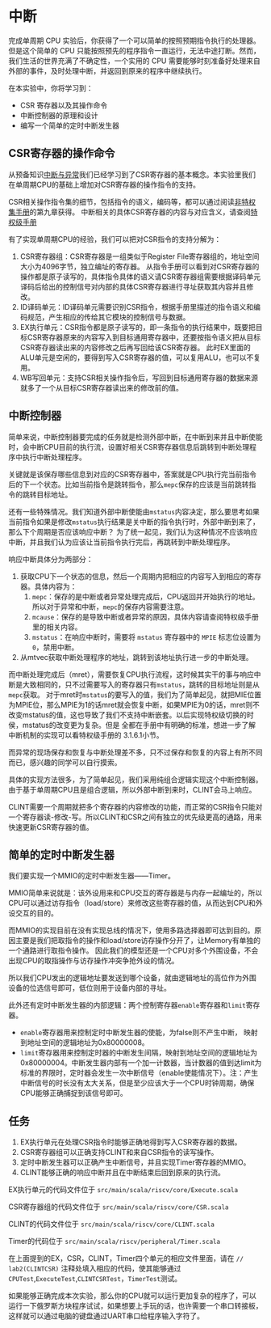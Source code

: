 # 中断

[//]: # (完成流水线 CPU 实验后，你就已经对基于流水线 CPU 的原理和设计有初步认识了。但是这个简单的 CPU 只能按照预先的程序指令一直运行，无法中途打断。然而，我们生活的世界充满了不确定性，一个实用的 CPU 需要能够时刻准备好处理来自外部的事件，及时处理中断，并返回到原来的程序中继续执行。)

完成单周期 CPU 实验后，你获得了一个可以简单的按照预期指令执行的处理器。但是这个简单的 CPU 只能按照预先的程序指令一直运行，无法中途打断。然而，我们生活的世界充满了不确定性，一个实用的 CPU 需要能够时刻准备好处理来自外部的事件，及时处理中断，并返回到原来的程序中继续执行。

在本实验中，你将学习到：

- CSR 寄存器以及其操作命令
- 中断控制器的原理和设计
- 编写一个简单的定时中断发生器

## CSR寄存器的操作命令

从预备知识[中断与异常](../tutorial/interrupt-and-exception.md)我们已经学习到了CSR寄存器的基本概念。本实验里我们在单周期CPU的基础上增加对CSR寄存器的操作指令的支持。

CSR相关操作指令集的细节，包括指令的语义，编码等，都可以通过阅读[非特权集手册](https://github.com/riscv/riscv-isa-manual/releases/download/Ratified-IMAFDQC/riscv-spec-20191213.pdf)的第九章获得。
中断相关的具体CSR寄存器的内容与对应含义，请查阅[特权级手册](https://github.com/riscv/riscv-isa-manual/releases/download/Priv-v1.12/riscv-privileged-20211203.pdf)

有了实现单周期CPU的经验，我们可以把对CSR指令的支持分解为：

1. CSR寄存器组：CSR寄存器是一组类似于Register File寄存器组的，地址空间大小为4096字节，独立编址的寄存器。
   从指令手册可以看到对CSR寄存器的操作都是原子读写的，具体指令具体的语义请CSR寄存器组需要根据译码单元译码后给出的控制信号对内部的具体CSR寄存器进行寻址获取其内容并且修改。
2. ID译码单元：ID译码单元需要识别CSR指令，根据手册里描述的指令语义和编码规范，产生相应的传给其它模块的控制信号与数据。
3. EX执行单元：CSR指令都是原子读写的，即一条指令的执行结果中，既要把目标CSR寄存器原来的内容写入到目标通用寄存器中，还要按指令语义把从目标CSR寄存器读出来的内容修改之后再写回给该CSR寄存器。
   此时EX里面的ALU单元是空闲的，要得到写入CSR寄存器的值，可以复用ALU，也可以不复用。
4. WB写回单元：支持CSR相关操作指令后，写回到目标通用寄存器的数据来源就多了一个从目标CSR寄存器读出来的修改前的值。

## 中断控制器

简单来说，中断控制器要完成的任务就是检测外部中断，在中断到来并且中断使能时，会中断CPU目前的执行流，设置好相关CSR寄存器信息后跳转到中断处理程序中执行中断处理程序。

关键就是该保存哪些信息到对应的CSR寄存器中，答案就是CPU执行完当前指令后的下一个状态。比如当前指令是跳转指令，那么`mepc`保存的应该是当前跳转指令的跳转目标地址。

还有一些特殊情况。我们知道外部中断使能由`mstatus`内容决定，那么要思考如果当前指令如果是修改`mstatus`执行结果是关中断的指令执行时，外部中断到来了，那么下个周期是否应该响应中断？
为了统一起见，我们认为这种情况不应该响应中断，并且我们认为应该让当前指令执行完后，再跳转到中断处理程序。

响应中断具体分为两部分：
1. 获取CPU下一个状态的信息，然后一个周期内把相应的内容写入到相应的寄存器。具体内容为：
   1. `mepc`：保存的是中断或者异常处理完成后，CPU返回并开始执行的地址。所以对于异常和中断，`mepc`的保存内容需要注意。
   2. `mcause`：保存的是导致中断或者异常的原因，具体内容请查阅特权级手册里的相关内容。
   3. `mstatus`：在响应中断时，需要将 `mstatus` 寄存器中的 `MPIE` 标志位设置为 `0`，禁用中断。
2. 从mtvec获取中断处理程序的地址，跳转到该地址执行进一步的中断处理。

而中断处理完成后（mret），需要恢复CPU执行流程，这时候其实干的事与响应中断是大致相同的，只不过需要写入的寄存器只有`mstatus`，跳转的目标地址则是从`mepc`获取。
对于mret时`mstatus`的要写入的值，我们为了简单起见，就把MIE位置为MPIE位，那么MPIE为1的话mret就会恢复中断，如果MPIE为0的话，mret则不改变mstatus的值，这也导致了我们不支持中断嵌套。以后实现特权级切换的时侯，mstatus的改变更为复杂。但是
全都在手册中有明确的标准，想进一步了解中断机制的实现可以看特权级手册的 3.1.6.1小节。

而异常的现场保存和恢复与中断处理差不多，只不过保存和恢复的内容上有所不同而已，感兴趣的同学可以自行摸索。

具体的实现方法很多，为了简单起见，我们采用纯组合逻辑实现这个中断控制器。
由于基于单周期CPU且是组合逻辑，所以外部中断到来时，CLINT会马上响应。

CLINT需要一个周期就把多个寄存器的内容修改的功能，而正常的CSR指令只能对一个寄存器读-修改-写。所以CLINT和CSR之间有独立的优先级更高的通路，用来快速更新CSR寄存器的值。

## 简单的定时中断发生器

我们要实现一个MMIO的定时中断发生器——Timer。

MMIO简单来说就是：该外设用来和CPU交互的寄存器是与内存一起编址的，所以CPU可以通过访存指令（load/store）来修改这些寄存器的值，从而达到CPU和外设交互的目的。

而MMIO的实现目前在没有实现总线的情况下，使用多路选择器即可达到目的。原因主要是我们把取指令的操作和load/store访存操作分开了，让Memory有单独的一个通路进行取指令操作。
因此我们的模型还是一个CPU对多个外围设备，不会出现CPU的取指操作与访存操作冲突争抢外设的情况。

所以我们CPU发出的逻辑地址要发送到哪个设备，就由逻辑地址的高位作为外围设备的位选信号即可，低位则用于设备内部的寻址。

此外还有定时中断发生器的内部逻辑：两个控制寄存器`enable`寄存器和`limit`寄存器。

- `enable`寄存器用来控制定时中断发生器的使能，为false则不产生中断， 映射到地址空间的逻辑地址为0x80000008。
-  `limit`寄存器用来控制定时器的中断发生间隔，映射到地址空间的逻辑地址为0x80000004。中断发生器内部有一个加一计数器，当计数器的值到达limit为标准的界限时，定时器会发生一次中断信号（enable使能情况下）。注：产生中断信号的时长没有太大关系，但是至少应该大于一个CPU时钟周期，确保CPU能够正确捕捉到该信号即可。

## 任务

1. EX执行单元在处理CSR指令时能够正确地得到写入CSR寄存器的数据。
2. CSR寄存器组可以正确支持CLINT和来自CSR指令的读写操作。
3. 定时中断发生器可以正确产生中断信号，并且实现Timer寄存器的MMIO。
4. CLINT能够正确的响应中断并且在中断结束后回到原来的执行流。


EX执行单元的代码文件位于 `src/main/scala/riscv/core/Execute.scala`

CSR寄存器组的代码文件位于 `src/main/scala/riscv/core/CSR.scala`

CLINT的代码文件位于 `src/main/scala/riscv/core/CLINT.scala`

Timer的代码位于 `src/main/scala/riscv/peripheral/Timer.scala`

在上面提到的EX，CSR，CLINT，Timer四个单元的相应文件里面，请在 `// lab2(CLINTCSR)` 注释处填入相应的代码，使其能够通过`CPUTest`,`ExecuteTest`,`CLINTCSRTest`，`TimerTest`测试。

如果能够正确完成本次实验，那么你的CPU就可以运行更加复杂的程序了，可以运行一下俄罗斯方块程序试试，如果想要上手玩的话，也许需要一个串口转接板，这样就可以通过电脑的键盘通过UART串口给程序输入字符了。
